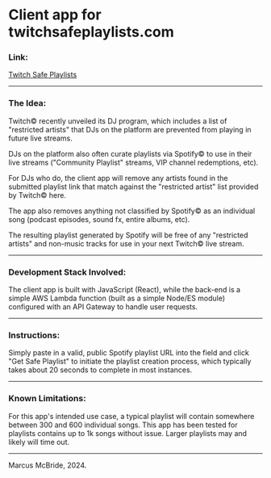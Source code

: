 # Client app for twitchsafeplaylists.com

### Link:

<a href='https://www.twitchsafeplaylists.com'>Twitch Safe Playlists</a>

<hr/>

### The Idea:

Twitch© recently unveiled its DJ program, which includes a list of "restricted artists" that DJs on the platform are prevented from playing in future live streams.

DJs on the platform also often curate playlists via Spotify© to use in their live streams ("Community Playlist" streams, VIP channel redemptions, etc).

For DJs who do, the client app will remove any artists found in the submitted playlist link that match against the "restricted artist" list provided by Twitch© here.

The app also removes anything not classified by Spotify© as an individual song (podcast episodes, sound fx, entire albums, etc).

The resulting playlist generated by Spotify will be free of any "restricted artists" and non-music tracks for use in your next Twitch© live stream.

<hr/>

### Development Stack Involved:

The client app is built with JavaScript (React), while the back-end is a simple AWS Lambda function (built as a simple Node/ES module) configured with an API Gateway to handle user requests.  
<hr/>

### Instructions:

Simply paste in a valid, public Spotify playlist URL into the field and click "Get Safe Playlist" to initiate the playlist creation process, which typically takes about 20 seconds to complete in most instances.

<hr/>

### Known Limitations:

For this app's intended use case, a typical playlist will contain somewhere between 300 and 600 individual songs.  This app has been tested for playlists contains up to 1k songs without issue.  Larger playlists may and likely will time out.

<hr/>

Marcus McBride, 2024.